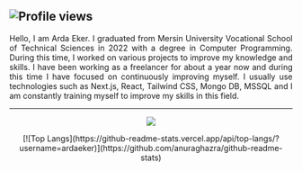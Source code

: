 ![Profile views](https://komarev.com/ghpvc/?username=ardaeker)
---
<p align="justify">
Hello, I am Arda Eker. I graduated from Mersin University Vocational School of Technical Sciences in 2022 with a degree in Computer Programming. During this time, I worked on various projects to improve my knowledge and skills. I have been working as a freelancer for about a year now and during this time I have focused on continuously improving myself. I usually use technologies such as Next.js, React, Tailwind CSS, Mongo DB, MSSQL and I am constantly training myself to improve my skills in this field. 
</p>

---

<p align="center">
  <a href="https://skillicons.dev">
    <img src="https://skillicons.dev/icons?i=vscode,figma,html,css,tailwind,js,ts,nextjs,react,mongodb," />
  </a>
</p>

<div align="center">
  [![Top Langs](https://github-readme-stats.vercel.app/api/top-langs/?username=ardaeker)](https://github.com/anuraghazra/github-readme-stats)
</div>

